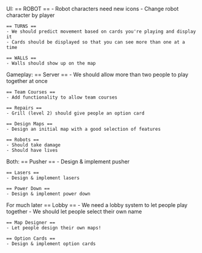 UI:
    == ROBOT ==
    - Robot characters need new icons
    - Change robot character by player

    == TURNS ==
    - We should predict movement based on cards you're playing and display it
    - Cards should be displayed so that you can see more than one at a time

    == WALLS ==
    - Walls should show up on the map

Gameplay:
    == Server ==
    - We should allow more than two people to play together at once

    == Team Courses ==
    - Add functionality to allow team courses

    == Repairs ==
    - Grill (level 2) should give people an option card

    == Design Maps ==
    - Design an initial map with a good selection of features

    == Robots ==
    - Should take damage
    - Should have lives

Both:
    == Pusher ==
    - Design & implement pusher

    == Lasers ==
    - Design & implement lasers

    == Power Down ==
    - Design & implement power down


For much later
    == Lobby ==
    - We need a lobby system to let people play together
    - We should let people select their own name

    == Map Designer ==
    - Let people design their own maps!

    == Option Cards ==
    - Design & implement option cards